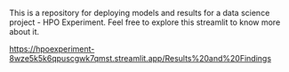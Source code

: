 This is a repository for deploying models and results for a data science project - HPO Experiment. Feel free to explore this streamlit to know more about it.

https://hpoexperiment-8wze5k5k6qpuscgwk7qmst.streamlit.app/Results%20and%20Findings
